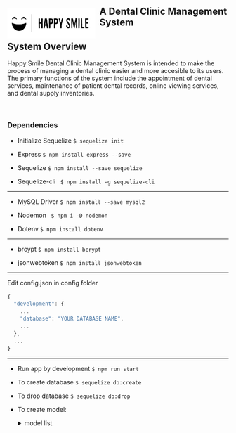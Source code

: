 ### <img align="left" alt="Visual Studio Code" width="200px" src="https://github.com/eurus-eastwind/hs-web/blob/b7b013fd4a8723c944fc098d2d0029262a7774be/assets/images/HSBW.PNG" style="padding-right:10px; padding-top: 10px;" /> 

## A Dental Clinic Management System	

## System Overview
Happy Smile Dental Clinic Management System is intended to make the process of managing a dental clinic easier and more accesible to its users. The primary functions of the system include the appointment of dental services, maintenance of patient dental records, online viewing services, and dental supply inventories.

&nbsp;
### Dependencies

+ Initialize Sequelize  `$ sequelize init`

+ Express `$ npm install express --save`

+ Sequelize `$ npm install --save sequelize`

+ Sequelize-cli ` $ npm install -g sequelize-cli`

---

+ MySQL Driver  `$ npm install --save mysql2`

+ Nodemon ` $ npm i -D nodemon`

+ Dotenv `$ npm install dotenv`
---
+ brcypt  `$ npm install bcrypt`

+  jsonwebtoken `$ npm install jsonwebtoken`

---

Edit config.json in config folder

``` js
{
  "development": {
    ...
    "database": "YOUR DATABASE NAME",
    ...
  },
  ...
}
```
---
+ Run app by development `$ npm run start`

+ To create database `$ sequelize db:create`

+ To drop database `$ sequelize db:drop`

+ To create model: <details><summary>model list</summary>

  + `$ sequelize model:generate --name Model_Name --attributes column:string`

  + `$ sequelize model:generate --name Services --attributes services_id:string`

  + `$ sequelize model:generate --name Invoices_services --attributes inser_id:string`

  + `$ sequelize model:generate --name Invoices --attributes invoices_id:string`

  + `$ sequelize model:generate --name Dentists --attributes dentists_id:string`

  + `$ sequelize model:generate --name Dentists_schedules --attributes schedule_id:string`

  + `$ sequelize model:generate --name Branches --attributes branches_id:string`

  + `$ sequelize model:generate --name Appointments --attributes appointments_id:string`
</details>
